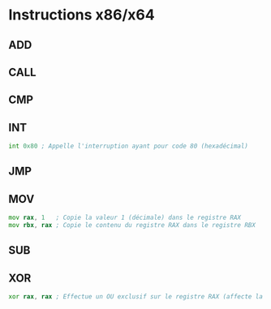 # Instructions x86/x64

## ADD

## CALL

## CMP

## INT

```asm
int 0x80 ; Appelle l'interruption ayant pour code 80 (hexadécimal)
```

## JMP

## MOV

```asm
mov rax, 1   ; Copie la valeur 1 (décimale) dans le registre RAX
mov rbx, rax ; Copie le contenu du registre RAX dans le registre RBX
```

## SUB

## XOR

```asm
xor rax, rax ; Effectue un OU exclusif sur le registre RAX (affecte la valeur 0)
```
